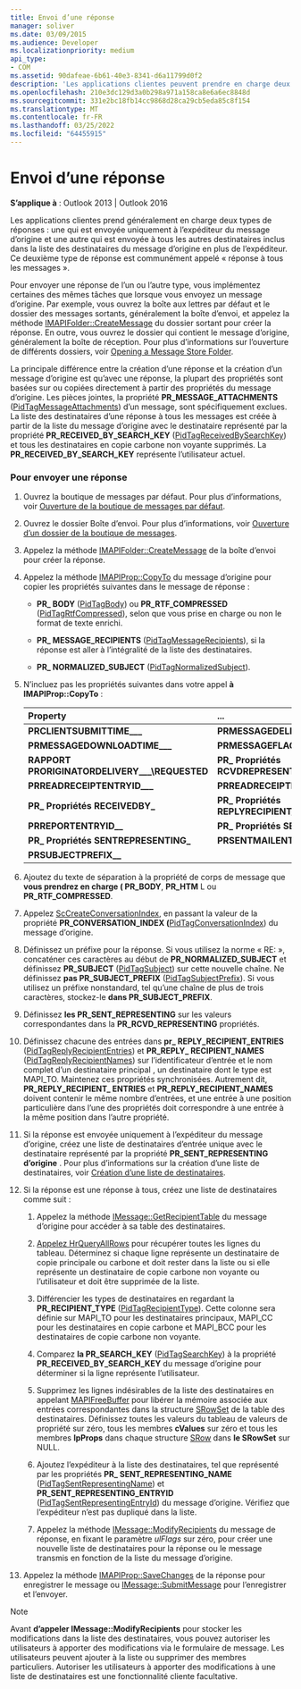 ```yaml
---
title: Envoi d’une réponse
manager: soliver
ms.date: 03/09/2015
ms.audience: Developer
ms.localizationpriority: medium
api_type:
- COM
ms.assetid: 90dafeae-6b61-40e3-8341-d6a11799d0f2
description: 'Les applications clientes peuvent prendre en charge deux types de réponses : une qui est envoyée uniquement à l’expéditeur du message d’origine et une autre qui est envoyée à tous les autres destinataires.'
ms.openlocfilehash: 210e3dc129d3a0b298a971a158ca8e6a6ec8848d
ms.sourcegitcommit: 331e2bc18fb14cc9868d28ca29cb5eda85c8f154
ms.translationtype: MT
ms.contentlocale: fr-FR
ms.lasthandoff: 03/25/2022
ms.locfileid: "64455915"
---
```

# <a name="sending-a-reply"></a>Envoi d’une réponse

**S’applique à** : Outlook 2013 | Outlook 2016 
  
Les applications clientes prend généralement en charge deux types de réponses : une qui est envoyée uniquement à l’expéditeur du message d’origine et une autre qui est envoyée à tous les autres destinataires inclus dans la liste des destinataires du message d’origine en plus de l’expéditeur. Ce deuxième type de réponse est communément appelé « réponse à tous les messages ».
  
Pour envoyer une réponse de l’un ou l’autre type, vous implémentez certaines des mêmes tâches que lorsque vous envoyez un message d’origine. Par exemple, vous ouvrez la boîte aux lettres par défaut et le dossier des messages sortants, généralement la boîte d’envoi, et appelez la méthode [IMAPIFolder::CreateMessage](imapifolder-createmessage.md) du dossier sortant pour créer la réponse. En outre, vous ouvrez le dossier qui contient le message d’origine, généralement la boîte de réception. Pour plus d’informations sur l’ouverture de différents dossiers, voir [Opening a Message Store Folder](opening-a-message-store-folder.md).
  
La principale différence entre la création d’une réponse et la création d’un message d’origine est qu’avec une réponse, la plupart des propriétés sont basées sur ou copiées directement à partir des propriétés du message d’origine. Les pièces jointes, la propriété **PR_MESSAGE_ATTACHMENTS** ([PidTagMessageAttachments](pidtagmessageattachments-canonical-property.md)) d’un message, sont spécifiquement exclues. La liste des destinataires d’une réponse à tous les messages est créée à partir de la liste du message d’origine avec le destinataire représenté par la propriété **PR_RECEIVED_BY_SEARCH_KEY** ([PidTagReceivedBySearchKey](pidtagreceivedbysearchkey-canonical-property.md)) et tous les destinataires en copie carbone non voyante supprimés. La **PR_RECEIVED_BY_SEARCH_KEY** représente l’utilisateur actuel. 
  
### <a name="to-send-a-reply"></a>Pour envoyer une réponse
  
1. Ouvrez la boutique de messages par défaut. Pour plus d’informations, voir [Ouverture de la boutique de messages par défaut](opening-the-default-message-store.md).
    
2. Ouvrez le dossier Boîte d’envoi. Pour plus d’informations, voir [Ouverture d’un dossier de la boutique de messages](opening-a-message-store-folder.md).
    
3. Appelez la méthode [IMAPIFolder::CreateMessage](imapifolder-createmessage.md) de la boîte d’envoi pour créer la réponse. 
    
4. Appelez la méthode [IMAPIProp::CopyTo](imapiprop-copyto.md) du message d’origine pour copier les propriétés suivantes dans le message de réponse : 
    
   - **PR\_ BODY** ([PidTagBody](pidtagbody-canonical-property.md)) ou **PR_RTF_COMPRESSED** ([PidTagRtfCompressed](pidtagrtfcompressed-canonical-property.md)), selon que vous prise en charge ou non le format de texte enrichi.
    
   - **PR\_ MESSAGE_RECIPIENTS** ([PidTagMessageRecipients](pidtagmessagerecipients-canonical-property.md)), si la réponse est aller à l’intégralité de la liste des destinataires.
    
   - **PR\_ NORMALIZED_SUBJECT** ([PidTagNormalizedSubject](pidtagnormalizedsubject-canonical-property.md)).
    
5. N’incluez pas les propriétés suivantes dans votre appel **à IMAPIProp::CopyTo** :
    
    |Property |... |
    |:-----|:-----|
    |**PRCLIENTSUBMITTIME\_\_\_** <br/> |**PRMESSAGEDELIVERYTIME\_\_\_** <br/> |
    |**PRMESSAGEDOWNLOADTIME\_\_\_** <br/> |**PRMESSAGEFLAGS\_\_** <br/> |
    |**RAPPORT PRORIGINATORDELIVERY\_\_\_\REQUESTED** <br/> |**PR\_ Propriétés RCVDREPRESENTING\_**  <br/> |
    |**PRREADRECEIPTENTRYID\_\_\_** <br/> |**PRREADRECEIPTREQUESTED\_\_\_** <br/> |
    |**PR\_ Propriétés RECEIVEDBY\_**  <br/> |**PR\_ Propriétés REPLYRECIPIENT\_**  <br/> |
    |**PRREPORTENTRYID\_\_** <br/> |**PR\_ Propriétés SENDER**  <br/> |
    |**PR\_ Propriétés SENTREPRESENTING\_**  <br/> |**PRSENTMAILENTRYID\_\_** <br/> |
    |**PRSUBJECTPREFIX\_\_** <br/> | <br/> |
   
6. Ajoutez du texte de séparation à la propriété de corps de message que **vous prendrez en charge ( PR_BODY**, **PR_HTM** L ou **PR_RTF_COMPRESSED**.
    
7. Appelez [ScCreateConversationIndex](sccreateconversationindex.md), en passant la valeur de la propriété **PR_CONVERSATION_INDEX (**[PidTagConversationIndex](pidtagconversationindex-canonical-property.md)) du message d’origine.
    
8. Définissez un préfixe pour la réponse. Si vous utilisez la norme « RE: », concaténer ces caractères au début de **PR_NORMALIZED_SUBJECT** et définissez **PR_SUBJECT** ([PidTagSubject](pidtagsubject-canonical-property.md)) sur cette nouvelle chaîne. Ne définissez **pas PR_SUBJECT_PREFIX** ([PidTagSubjectPrefix](pidtagsubjectprefix-canonical-property.md)). Si vous utilisez un préfixe nonstandard, tel qu’une chaîne de plus de trois caractères, stockez-le **dans PR_SUBJECT_PREFIX**. 
    
9. Définissez **les PR_SENT_REPRESENTING** sur les valeurs correspondantes dans la **PR_RCVD_REPRESENTING** propriétés. 
    
10. Définissez chacune des entrées dans **pr\_ REPLY_RECIPIENT_ENTRIES** ([PidTagReplyRecipientEntries](pidtagreplyrecipiententries-canonical-property.md)) et **PR_REPLY\_ RECIPIENT_NAMES** ([PidTagReplyRecipientNames](pidtagreplyrecipientnames-canonical-property.md)) sur l’identificateur d’entrée et le nom complet d’un destinataire principal , un destinataire dont le type est MAPI_TO. Maintenez ces propriétés synchronisées. Autrement dit, **PR_REPLY_RECIPIENT\_ ENTRIES** et **PR_REPLY_RECIPIENT_NAMES** doivent contenir le même nombre d’entrées, et une entrée à une position particulière dans l’une des propriétés doit correspondre à une entrée à la même position dans l’autre propriété. 
    
11. Si la réponse est envoyée uniquement à l’expéditeur du message d’origine, créez une liste de destinataires d’entrée unique avec le destinataire représenté par la propriété **PR_SENT_REPRESENTING d’origine** . Pour plus d’informations sur la création d’une liste de destinataires, voir [Création d’une liste de destinataires](creating-a-recipient-list.md).
    
12. Si la réponse est une réponse à tous, créez une liste de destinataires comme suit :
    
    1. Appelez la méthode [IMessage::GetRecipientTable](imessage-getrecipienttable.md) du message d’origine pour accéder à sa table des destinataires. 
        
    2. [Appelez HrQueryAllRows](hrqueryallrows.md) pour récupérer toutes les lignes du tableau. Déterminez si chaque ligne représente un destinataire de copie principale ou carbone et doit rester dans la liste ou si elle représente un destinataire de copie carbone non voyante ou l’utilisateur et doit être supprimée de la liste. 
        
    3. Différencier les types de destinataires en regardant la **PR_RECIPIENT_TYPE** ([PidTagRecipientType](pidtagrecipienttype-canonical-property.md)). Cette colonne sera définie sur MAPI_TO pour les destinataires principaux, MAPI_CC pour les destinataires en copie carbone et MAPI_BCC pour les destinataires de copie carbone non voyante. 
        
    4. Comparez **la PR_SEARCH_KEY** ([PidTagSearchKey](pidtagsearchkey-canonical-property.md)) à la propriété **PR_RECEIVED_BY_SEARCH_KEY** du message d’origine pour déterminer si la ligne représente l’utilisateur. 
        
    5. Supprimez les lignes indésirables de la liste des destinataires en appelant [MAPIFreeBuffer](mapifreebuffer.md) pour libérer la mémoire associée aux entrées correspondantes dans la structure [SRowSet](srowset.md) de la table des destinataires. Définissez toutes les valeurs du tableau de valeurs de propriété sur zéro, tous les membres **cValues** sur zéro et tous les membres **lpProps** dans chaque structure [SRow](srow.md) dans **le SRowSet** sur NULL. 
        
    6. Ajoutez l’expéditeur à la liste des destinataires, tel que représenté par les propriétés **PR\_ SENT_REPRESENTING_NAME** ([PidTagSentRepresentingName](pidtagsentrepresentingname-canonical-property.md)) et **PR_SENT_REPRESENTING_ENTRYID** ([PidTagSentRepresentingEntryId](pidtagsentrepresentingentryid-canonical-property.md)) du message d’origine. Vérifiez que l’expéditeur n’est pas dupliqué dans la liste.
        
    7. Appelez la méthode [IMessage::ModifyRecipients](imessage-modifyrecipients.md) du message de réponse, en fixant le paramètre  _ulFlags_ sur zéro, pour créer une nouvelle liste de destinataires pour la réponse ou le message transmis en fonction de la liste du message d’origine. 
    
13. Appelez la méthode [IMAPIProp::SaveChanges](imapiprop-savechanges.md) de la réponse pour enregistrer le message ou [IMessage::SubmitMessage](imessage-submitmessage.md) pour l’enregistrer et l’envoyer. 
    
> [!NOTE]
> Avant **d’appeler IMessage::ModifyRecipients** pour stocker les modifications dans la liste des destinataires, vous pouvez autoriser les utilisateurs à apporter des modifications via le formulaire de message. Les utilisateurs peuvent ajouter à la liste ou supprimer des membres particuliers. Autoriser les utilisateurs à apporter des modifications à une liste de destinataires est une fonctionnalité cliente facultative. 
  

